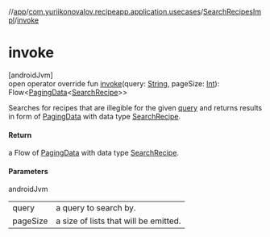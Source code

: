 //[app](../../../index.md)/[com.yuriikonovalov.recipeapp.application.usecases](../index.md)/[SearchRecipesImpl](index.md)/[invoke](invoke.md)

# invoke

[androidJvm]\
open operator override fun [invoke](invoke.md)(query: [String](https://kotlinlang.org/api/latest/jvm/stdlib/kotlin/-string/index.html), pageSize: [Int](https://kotlinlang.org/api/latest/jvm/stdlib/kotlin/-int/index.html)): Flow&lt;[PagingData](https://developer.android.com/reference/kotlin/androidx/paging/PagingData.html)&lt;[SearchRecipe](../../com.yuriikonovalov.recipeapp.application.entities/-search-recipe/index.md)&gt;&gt;

Searches for recipes that are illegible for the given [query](invoke.md) and returns results in form of [PagingData](https://developer.android.com/reference/kotlin/androidx/paging/PagingData.html) with data type [SearchRecipe](../../com.yuriikonovalov.recipeapp.application.entities/-search-recipe/index.md).

#### Return

a Flow of [PagingData](https://developer.android.com/reference/kotlin/androidx/paging/PagingData.html) with data type [SearchRecipe](../../com.yuriikonovalov.recipeapp.application.entities/-search-recipe/index.md).

#### Parameters

androidJvm

| | |
|---|---|
| query | a query to search by. |
| pageSize | a size of lists that will be emitted. |
